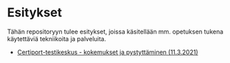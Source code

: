 # Esitykset

Tähän repositoryyn tulee esitykset, joissa käsitellään mm. opetuksen tukena käytettäviä tekniikoita ja palveluita.

 - [Certiport-testikeskus - kokemukset ja pystyttäminen (11.3.2021)](https://protoni.hayo.fi/~ptaalto/slides/?pres=https%3A%2F%2Fraw.githubusercontent.com%2Fhayo-labra%2Fpresentations%2Fmain%2Fslides%2F2021-03-11-certiport-testikeskus.md)